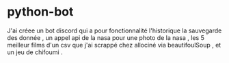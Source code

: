 # python-bot
J'ai créee un bot discord qui a pour fonctionnalité l'historique la sauvegarde des donnée , un appel api de la nasa pour une photo de la nasa , les 5 meilleur films d'un csv que j'ai scrappé chez allociné via beautifoulSoup , et un jeu de chifoumi .
